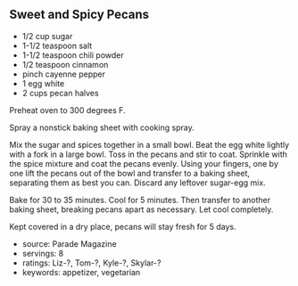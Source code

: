 Sweet and Spicy Pecans
----------------------

- 1/2 cup sugar
- 1-1/2 teaspoon salt
- 1-1/2 teaspoon chili powder
- 1/2 teaspoon cinnamon
- pinch cayenne pepper
- 1 egg white
- 2 cups pecan halves

Preheat oven to 300 degrees F.

Spray a nonstick baking sheet with cooking spray.

Mix the sugar and spices together in a small bowl.  Beat the egg white
lightly with a fork in a large bowl.  Toss in the pecans and stir to
coat.  Sprinkle with the spice mixture and coat the pecans evenly.
Using your fingers, one by one lift the pecans out of the bowl and
transfer to a baking sheet, separating them as best you can.  Discard
any leftover sugar-egg mix.

Bake for 30 to 35 minutes.  Cool for 5 minutes.  Then transfer to
another baking sheet, breaking pecans apart as necessary.  Let cool
completely.

Kept covered in a dry place, pecans will stay fresh for 5 days.

- source: Parade Magazine
- servings: 8
- ratings: Liz-?, Tom-?, Kyle-?, Skylar-?
- keywords: appetizer, vegetarian
